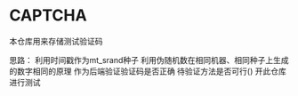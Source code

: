 # CAPTCHA
本仓库用来存储测试验证码

思路：
利用时间戳作为mt_srand种子
利用伪随机数在相同机器、相同种子上生成的数字相同的原理 作为后端验证验证码是否正确
待验证方法是否可行()
开此仓库进行测试
